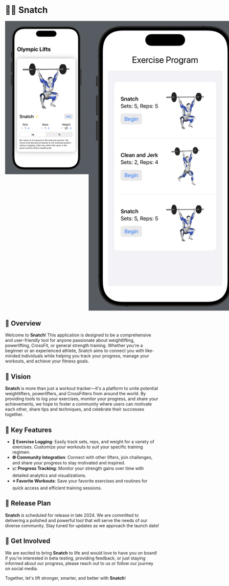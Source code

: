 # 🏋️‍♂️ **Snatch**

<div style="display: flex; justify-content: space-around;">
<img src="https://github.com/perceval9/Snatch/blob/main/Snatch_Workout.png" alt="Snatch Workout" height="500"/>
<img src="https://github.com/perceval9/Snatch/blob/main/Workout_Page.png" alt="Workout Page" width="500"/>
</div>

## 🎯 **Overview**

Welcome to **Snatch**! This application is designed to be a comprehensive and user-friendly tool for anyone passionate about weightlifting, powerlifting, CrossFit, or general strength training. Whether you're a beginner or an experienced athlete, Snatch aims to connect you with like-minded individuals while helping you track your progress, manage your workouts, and achieve your fitness goals.

## 🌟 **Vision**

**Snatch** is more than just a workout tracker—it's a platform to unite potential weightlifters, powerlifters, and CrossFitters from around the world. By providing tools to log your exercises, monitor your progress, and share your achievements, we hope to foster a community where users can motivate each other, share tips and techniques, and celebrate their successes together.

## 🔑 **Key Features**

- **💪 Exercise Logging**: Easily track sets, reps, and weight for a variety of exercises. Customize your workouts to suit your specific training regimen.
- **🌐 Community Integration**: Connect with other lifters, join challenges, and share your progress to stay motivated and inspired.
- **📈 Progress Tracking**: Monitor your strength gains over time with detailed analytics and visualizations.
- **⭐ Favorite Workouts**: Save your favorite exercises and routines for quick access and efficient training sessions.

## 🚀 **Release Plan**

**Snatch** is scheduled for release in late 2024. We are committed to delivering a polished and powerful tool that will serve the needs of our diverse community. Stay tuned for updates as we approach the launch date!

## 🤝 **Get Involved**

We are excited to bring **Snatch** to life and would love to have you on board! If you're interested in beta testing, providing feedback, or just staying informed about our progress, please reach out to us or follow our journey on social media.

Together, let's lift stronger, smarter, and better with **Snatch**!
